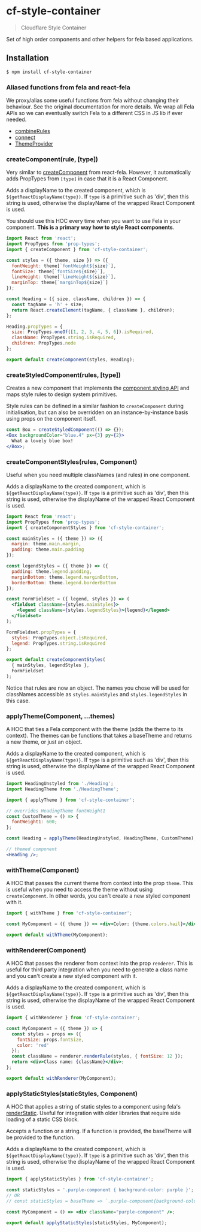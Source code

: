 # cf-style-container

> Cloudflare Style Container

Set of high order components and other helpers for fela based applications.

## Installation

```sh
$ npm install cf-style-container
```

### Aliased functions from fela and react-fela

We proxy/alias some useful functions from fela without changing their behaviour.
See the original documentation for more details. We wrap all Fela APIs so we can
eventually switch Fela to a different CSS in JS lib if ever needed.

* [combineRules](https://github.com/rofrischmann/fela/blob/master/docs/api/fela/combineRules.md)
* [connect](https://github.com/rofrischmann/fela/blob/master/packages/react-fela/docs/connect.md)
* [ThemeProvider](https://github.com/rofrischmann/fela/blob/master/packages/react-fela/docs/ThemeProvider.md)

### createComponent(rule, [type])

Very similar to
[createComponent](https://github.com/rofrischmann/fela/blob/master/packages/react-fela/docs/createComponent.md)
from react-fela. However, it automatically adds PropTypes from `[type]` in case
that it is a React Component.

Adds a displayName to the created component, which is
`${getReactDisplayName(type})`. If `type` is a primitive such as 'div', then
this string is used, otherwise the displayName of the wrapped React Component is
used.

You should use this HOC every time when you want to use Fela in your component.
**This is a primary way how to style React components**.

```jsx
import React from 'react';
import PropTypes from 'prop-types';
import { createComponent } from 'cf-style-container';

const styles = ({ theme, size }) => ({
  fontWeight: theme[`fontWeight${size}`],
  fontSize: theme[`fontSize${size}`],
  lineHeight: theme[`lineHeight${size}`],
  marginTop: theme[`marginTop${size}`]
});

const Heading = ({ size, className, children }) => {
  const tagName = 'h' + size;
  return React.createElement(tagName, { className }, children);
};

Heading.propTypes = {
  size: PropTypes.oneOf([1, 2, 3, 4, 5, 6]).isRequired,
  className: PropTypes.string.isRequired,
  children: PropTypes.node
};

export default createComponent(styles, Heading);
```

### createStyledComponent(rules, [type])

Creates a new component that implements the
[component styling API](https://wiki.cfops.it/pages/viewpage.action?pageId=126075383)
and maps style rules to design system primitives.

Style rules can be defined in a similar fashion to `createComponent` during
initialisation, but can also be overridden on an instance-by-instance basis
using props on the component itself.

```jsx
const Box = createStyledComponent(() => {});
<Box backgroundColor="blue.4" px={3} py={2}>
  What a lovely blue box!
</Box>;
```

### createComponentStyles(rules, Component)

Useful when you need multiple classNames (and rules) in one component.

Adds a displayName to the created component, which is
`${getReactDisplayName(type)}`. If `type` is a primitive such as 'div', then
this string is used, otherwise the displayName of the wrapped React Component is
used.

```jsx
import React from 'react';
import PropTypes from 'prop-types';
import { createComponentStyles } from 'cf-style-container';

const mainStyles = ({ theme }) => ({
  margin: theme.main.margin,
  padding: theme.main.padding
});

const legendStyles = ({ theme }) => ({
  padding: theme.legend.padding,
  marginBottom: theme.legend.marginBottom,
  borderBottom: theme.legend.borderBottom
});

const FormFieldset = ({ legend, styles }) => (
  <fieldset className={styles.mainStyles}>
    <legend className={styles.legendStyles}>{legend}</legend>
  </fieldset>
);

FormFieldset.propTypes = {
  styles: PropTypes.object.isRequired,
  legend: PropTypes.string.isRequired
};

export default createComponentStyles(
  { mainStyles, legendStyles },
  FormFieldset
);
```

Notice that rules are now an object. The names you chose will be used for
classNames accessible as `styles.mainStyles` and `styles.legendStyles` in this
case.

### applyTheme(Component, ...themes)

A HOC that ties a Fela component with the theme (adds the theme to its context).
The themes can be functions that takes a baseTheme and returns a new theme, or
just an object.

Adds a displayName to the created component, which is
`${getReactDisplayName(type)}`. If `type` is a primitive such as 'div', then
this string is used, otherwise the displayName of the wrapped React Component is
used.

```jsx
import HeadingUnstyled from './Heading';
import HeadingTheme from './HeadingTheme';

import { applyTheme } from 'cf-style-container';

// overrides HeadingTheme fontWeight1
const CustomTheme = () => {
  fontWeight1: 600;
};

const Heading = applyTheme(HeadingUnstyled, HeadingTheme, CustomTheme);

// themed component
<Heading />;
```

### withTheme(Component)

A HOC that passes the current theme from context into the prop `theme`. This is
useful when you need to access the theme without using `createComponent`. In
other words, you can't create a new styled component with it.

```jsx
import { withTheme } from 'cf-style-container';

const MyComponent = ({ theme }) => <div>Color: {theme.colors.hail}</div>;

export default withTheme(MyComponent);
```

### withRenderer(Component)

A HOC that passes the renderer from context into the prop `renderer`. This is
useful for third party integration when you need to generate a class name and
you can't create a new styled component with it.

Adds a displayName to the created component, which is
`${getReactDisplayName(type)}`. If `type` is a primitive such as 'div', then
this string is used, otherwise the displayName of the wrapped React Component is
used.

```jsx
import { withRenderer } from 'cf-style-container';

const MyComponent = ({ theme }) => {
  const styles = props => ({
    fontSize: props.fontSize,
    color: 'red'
  });
  const className = renderer.renderRule(styles, { fontSize: 12 });
  return <div>Class name: {className}</div>;
};

export default withRenderer(MyComponent);
```

### applyStaticStyles(staticStyles, Component)

A HOC that applies a string of static styles to a component using fela's
[renderStatic](https://github.com/rofrischmann/fela/blob/master/docs/api/fela/Renderer.md#renderstaticstyle-selector).
Useful for integration with older libraries that require side loading of a
static CSS block.

Accepts a function or a string. If a function is provided, the baseTheme will be
provided to the function.

Adds a displayName to the created component, which is
`${getReactDisplayName(type)}`. If `type` is a primitive such as 'div', then
this string is used, otherwise the displayName of the wrapped React Component is
used.

```jsx
import { applyStaticStyles } from 'cf-style-container';

const staticStyles = '.purple-component { background-color: purple }';
// OR
// const staticStyles = baseTheme => `.purple-component{background-color: ${baseTheme.purple} }`

const MyComponent = () => <div className="purple-component" />;

export default applyStaticStyles(staticStyles, MyComponent);
```
